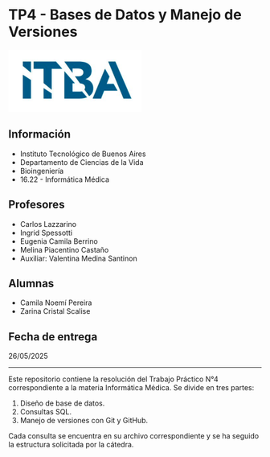 # TP4 - Bases de Datos y Manejo de Versiones

![ITBA](./logo.png)

## Información
- Instituto Tecnológico de Buenos Aires
- Departamento de Ciencias de la Vida
- Bioingeniería
- 16.22 - Informática Médica

## Profesores
- Carlos Lazzarino  
- Ingrid Spessotti  
- Eugenia Camila Berrino  
- Melina Piacentino Castaño  
- Auxiliar: Valentina Medina Santinon

## Alumnas
- Camila Noemí Pereira
- Zarina Cristal Scalise  

## Fecha de entrega
26/05/2025

---

Este repositorio contiene la resolución del Trabajo Práctico N°4 correspondiente a la materia Informática Médica. Se divide en tres partes:

1. Diseño de base de datos.
2. Consultas SQL.
3. Manejo de versiones con Git y GitHub.

Cada consulta se encuentra en su archivo correspondiente y se ha seguido la estructura solicitada por la cátedra.
